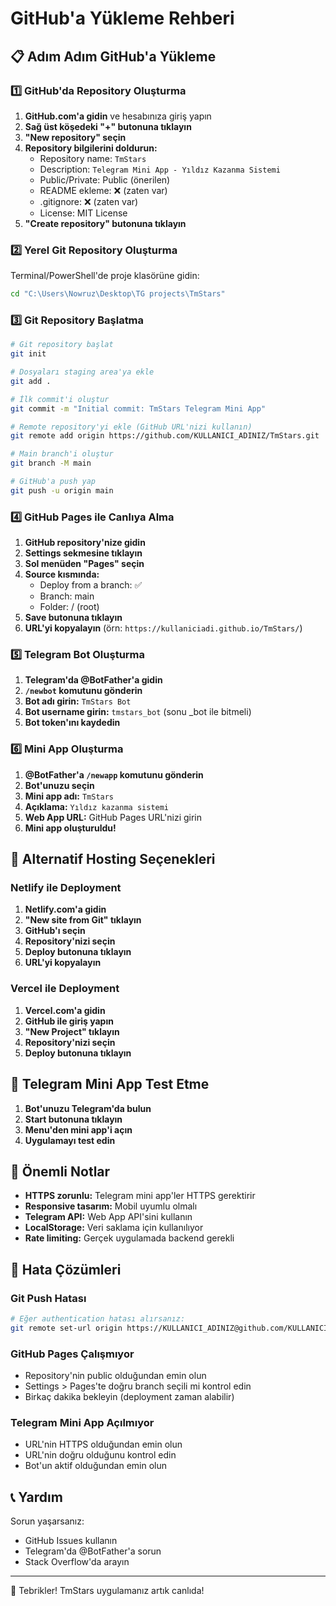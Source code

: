 # GitHub'a Yükleme Rehberi

## 📋 Adım Adım GitHub'a Yükleme

### 1️⃣ GitHub'da Repository Oluşturma

1. **GitHub.com'a gidin** ve hesabınıza giriş yapın
2. **Sağ üst köşedeki "+" butonuna tıklayın**
3. **"New repository" seçin**
4. **Repository bilgilerini doldurun:**
   - Repository name: `TmStars`
   - Description: `Telegram Mini App - Yıldız Kazanma Sistemi`
   - Public/Private: Public (önerilen)
   - README ekleme: ❌ (zaten var)
   - .gitignore: ❌ (zaten var)
   - License: MIT License
5. **"Create repository" butonuna tıklayın**

### 2️⃣ Yerel Git Repository Oluşturma

Terminal/PowerShell'de proje klasörüne gidin:

```bash
cd "C:\Users\Nowruz\Desktop\TG projects\TmStars"
```

### 3️⃣ Git Repository Başlatma

```bash
# Git repository başlat
git init

# Dosyaları staging area'ya ekle
git add .

# İlk commit'i oluştur
git commit -m "Initial commit: TmStars Telegram Mini App"

# Remote repository'yi ekle (GitHub URL'nizi kullanın)
git remote add origin https://github.com/KULLANICI_ADINIZ/TmStars.git

# Main branch'i oluştur
git branch -M main

# GitHub'a push yap
git push -u origin main
```

### 4️⃣ GitHub Pages ile Canlıya Alma

1. **GitHub repository'nize gidin**
2. **Settings sekmesine tıklayın**
3. **Sol menüden "Pages" seçin**
4. **Source kısmında:**
   - Deploy from a branch: ✅
   - Branch: main
   - Folder: / (root)
5. **Save butonuna tıklayın**
6. **URL'yi kopyalayın** (örn: `https://kullaniciadi.github.io/TmStars/`)

### 5️⃣ Telegram Bot Oluşturma

1. **Telegram'da @BotFather'a gidin**
2. **`/newbot` komutunu gönderin**
3. **Bot adı girin:** `TmStars Bot`
4. **Bot username girin:** `tmstars_bot` (sonu _bot ile bitmeli)
5. **Bot token'ını kaydedin**

### 6️⃣ Mini App Oluşturma

1. **@BotFather'a `/newapp` komutunu gönderin**
2. **Bot'unuzu seçin**
3. **Mini app adı:** `TmStars`
4. **Açıklama:** `Yıldız kazanma sistemi`
5. **Web App URL:** GitHub Pages URL'nizi girin
6. **Mini app oluşturuldu!**

## 🔧 Alternatif Hosting Seçenekleri

### Netlify ile Deployment

1. **Netlify.com'a gidin**
2. **"New site from Git" tıklayın**
3. **GitHub'ı seçin**
4. **Repository'nizi seçin**
5. **Deploy butonuna tıklayın**
6. **URL'yi kopyalayın**

### Vercel ile Deployment

1. **Vercel.com'a gidin**
2. **GitHub ile giriş yapın**
3. **"New Project" tıklayın**
4. **Repository'nizi seçin**
5. **Deploy butonuna tıklayın**

## 📱 Telegram Mini App Test Etme

1. **Bot'unuzu Telegram'da bulun**
2. **Start butonuna tıklayın**
3. **Menu'den mini app'i açın**
4. **Uygulamayı test edin**

## 🎯 Önemli Notlar

- **HTTPS zorunlu:** Telegram mini app'ler HTTPS gerektirir
- **Responsive tasarım:** Mobil uyumlu olmalı
- **Telegram API:** Web App API'sini kullanın
- **LocalStorage:** Veri saklama için kullanılıyor
- **Rate limiting:** Gerçek uygulamada backend gerekli

## 🚨 Hata Çözümleri

### Git Push Hatası
```bash
# Eğer authentication hatası alırsanız:
git remote set-url origin https://KULLANICI_ADINIZ@github.com/KULLANICI_ADINIZ/TmStars.git
```

### GitHub Pages Çalışmıyor
- Repository'nin public olduğundan emin olun
- Settings > Pages'te doğru branch seçili mi kontrol edin
- Birkaç dakika bekleyin (deployment zaman alabilir)

### Telegram Mini App Açılmıyor
- URL'nin HTTPS olduğundan emin olun
- URL'nin doğru olduğunu kontrol edin
- Bot'un aktif olduğundan emin olun

## 📞 Yardım

Sorun yaşarsanız:
- GitHub Issues kullanın
- Telegram'da @BotFather'a sorun
- Stack Overflow'da arayın

---

🎉 Tebrikler! TmStars uygulamanız artık canlıda! 